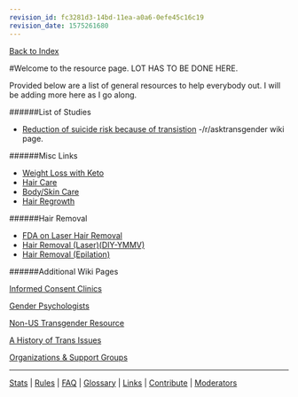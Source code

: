 ```yaml
---
revision_id: fc3281d3-14bd-11ea-a0a6-0efe45c16c19
revision_date: 1575261680
---
```


[Back to Index](http://www.reddit.com/r/asktransgender/wiki/index)

#Welcome to the resource page. LOT HAS TO BE DONE HERE.

Provided below are a list of general resources to help everybody out. I will be adding more here as I go along.

######List of Studies

* [Reduction of suicide risk because of transistion](https://www.reddit.com/r/asktransgender/wiki/suiciderisk) -/r/asktransgender wiki page.

######Misc Links
* [Weight Loss with Keto](http://evielation.tumblr.com/post/76992192987/weight-loss)
* [Hair Care](http://evielation.tumblr.com/post/76978144250/hair-care-regiment-part-2-revitalize)
* [Body/Skin Care](http://evielation.tumblr.com/post/76981264966/skin-care-regimen)
* [Hair Regrowth](http://evielation.tumblr.com/post/76973035890/hair-care-regimen-part-1-regrowth)

######Hair Removal

* [FDA on Laser Hair Removal](https://www.fda.gov/consumers/consumer-updates/removing-hair-safely)
* [Hair Removal (Laser)(DIY-YMMV)](http://evielation.tumblr.com/post/85155762116/hair-removal-part-4-home-laser-hair-removal)
* [Hair Removal (Epilation)](http://evielation.tumblr.com/post/85092103471/hair-removal-part-3-epilation)

######Additional Wiki Pages

[Informed Consent Clinics](http://www.reddit.com/r/asktransgender/wiki/informedconsentclinics)

[Gender Psychologists](http://www.reddit.com/r/asktransgender/wiki/genderpsychologists)

[Non-US Transgender Resource](http://www.reddit.com/r/asktransgender/wiki/worldsources)

[A History of Trans Issues](http://www.reddit.com/r/asktransgender/wiki/history)

[Organizations &amp; Support Groups](http://www.reddit.com/r/asktransgender/wiki/groups)

---

[Stats](http://redditmetrics.com/r/asktransgender) | [Rules](http://www.reddit.com/r/asktransgender/wiki/rules) | [FAQ](http://www.reddit.com/r/asktransgender/wiki/faq) | [Glossary](http://www.reddit.com/r/asktransgender/wiki/glossary) | [Links](http://www.reddit.com/r/asktransgender/wiki/linked) | [Contribute](http://www.reddit.com/r/asktransgender/wiki/contribute) | [Moderators](http://www.reddit.com/message/compose?to=%2Fr%2Fasktransgender)